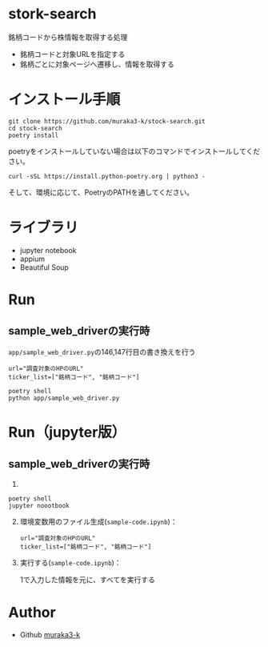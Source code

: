 # stork-search

銘柄コードから株情報を取得する処理

- 銘柄コードと対象URLを指定する
- 銘柄ごとに対象ページへ遷移し、情報を取得する

# インストール手順
```
git clone https://github.com/muraka3-k/stock-search.git
cd stock-search
poetry install
```

poetryをインストールしていない場合は以下のコマンドでインストールしてください。
```
curl -sSL https://install.python-poetry.org | python3 -
```
そして、環境に応じて、PoetryのPATHを通してください。

# ライブラリ

* jupyter notebook
* appium
* Beautiful Soup


# Run
## sample_web_driverの実行時
`app/sample_web_driver.py`の146,147行目の書き換えを行う
```
url="調査対象のHPのURL"
ticker_list=["銘柄コード", "銘柄コード"]
```

```
poetry shell
python app/sample_web_driver.py
```


# Run（jupyter版）
## sample_web_driverの実行時
1. 
```
poetry shell
jupyter noootbook
```
2. 環境変数用のファイル生成(`sample-code.ipynb`)：

    ```
    url="調査対象のHPのURL"
    ticker_list=["銘柄コード", "銘柄コード"]
    ```

3. 実行する(`sample-code.ipynb`)：

    1で入力した情報を元に、すべてを実行する

# Author

* Github   [muraka3-k](https://github.com/muraka3-k)

